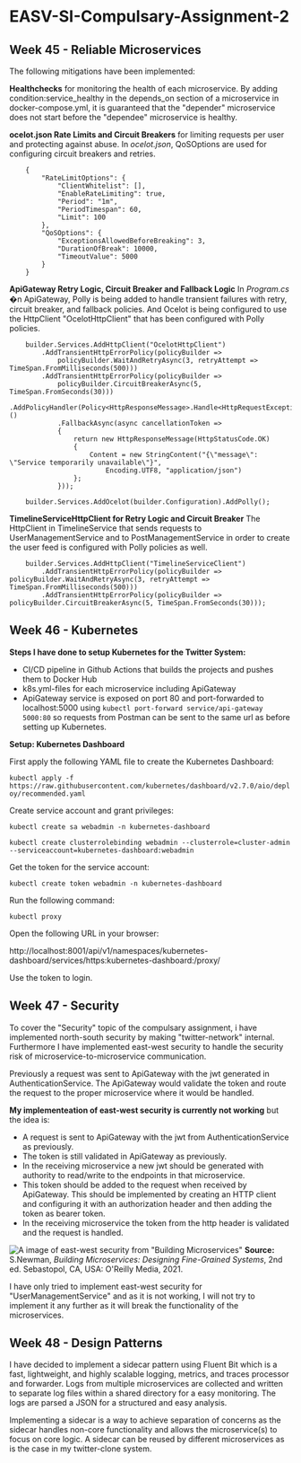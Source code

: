 # EASV-SI-Compulsary-Assignment-2

## Week 45 - Reliable Microservices

The following mitigations have been implemented: 

**Healthchecks** for monitoring the health of each microservice.
By adding condition:service_healthy in the depends_on section of a microservice in docker-compose.yml, 
it is guaranteed that the "depender" microservice does not start before the "dependee" microservice is healthy.  

**ocelot.json Rate Limits and Circuit Breakers** for limiting requests per user and protecting against abuse.
In *ocelot.json*, QoSOptions are used for configuring circuit breakers and retries. 
```
    {
        "RateLimitOptions": {
            "ClientWhitelist": [],
            "EnableRateLimiting": true,
            "Period": "1m",
            "PeriodTimespan": 60,
            "Limit": 100
        },
        "QoSOptions": {
            "ExceptionsAllowedBeforeBreaking": 3,
            "DurationOfBreak": 10000,
            "TimeoutValue": 5000
        }
    }
```

**ApiGateway Retry Logic, Circuit Breaker and Fallback Logic**
In *Program.cs* �n ApiGateway, Polly is being added to handle transient failures with retry, circuit breaker, and fallback policies. 
And Ocelot is being configured to use the HttpClient "OcelotHttpClient" that has been configured with Polly policies.  
```
    builder.Services.AddHttpClient("OcelotHttpClient")
        .AddTransientHttpErrorPolicy(policyBuilder => 
            policyBuilder.WaitAndRetryAsync(3, retryAttempt => TimeSpan.FromMilliseconds(500)))
        .AddTransientHttpErrorPolicy(policyBuilder =>
            policyBuilder.CircuitBreakerAsync(5, TimeSpan.FromSeconds(30)))
        .AddPolicyHandler(Policy<HttpResponseMessage>.Handle<HttpRequestException>()
            .FallbackAsync(async cancellationToken =>
            {
                return new HttpResponseMessage(HttpStatusCode.OK)
                {
                    Content = new StringContent("{\"message\": \"Service temporarily unavailable\"}",
                        Encoding.UTF8, "application/json")
                };
            }));

    builder.Services.AddOcelot(builder.Configuration).AddPolly();
```

**TimelineServiceHttpClient for Retry Logic and Circuit Breaker**
The HttpClient in TimelineService that sends requests to UserManagementService and to PostManagementService in order to create the user feed
is configured with Polly policies as well.
```
    builder.Services.AddHttpClient("TimelineServiceClient")
        .AddTransientHttpErrorPolicy(policyBuilder => policyBuilder.WaitAndRetryAsync(3, retryAttempt => TimeSpan.FromMilliseconds(500)))
        .AddTransientHttpErrorPolicy(policyBuilder => policyBuilder.CircuitBreakerAsync(5, TimeSpan.FromSeconds(30)));
```

## Week 46 - Kubernetes

**Steps I have done to setup Kubernetes for the Twitter System:**

- CI/CD pipeline in Github Actions that builds the projects and pushes them to Docker Hub
- k8s.yml-files for each microservice including ApiGateway
- ApiGateway service is exposed on port 80 and port-forwarded to localhost:5000 using ```kubectl port-forward service/api-gateway 5000:80``` 
  so requests from Postman can be sent to the same url as before setting up Kubernetes. 

**Setup: Kubernetes Dashboard**

First apply the following YAML file to create the Kubernetes Dashboard:

```kubectl apply -f https://raw.githubusercontent.com/kubernetes/dashboard/v2.7.0/aio/deploy/recommended.yaml```

Create service account and grant privileges:

```kubectl create sa webadmin -n kubernetes-dashboard``` 

```kubectl create clusterrolebinding webadmin --clusterrole=cluster-admin --serviceaccount=kubernetes-dashboard:webadmin```

Get the token for the service account:

```kubectl create token webadmin -n kubernetes-dashboard```

Run the following command:

```kubectl proxy```

Open the following URL in your browser:

http://localhost:8001/api/v1/namespaces/kubernetes-dashboard/services/https:kubernetes-dashboard:/proxy/

Use the token to login.


## Week 47 - Security
To cover the "Security" topic of the compulsary assignment, i have implemented north-south security by making "twitter-network" internal. 
Furthermore I have implemented east-west security to handle the security risk of microservice-to-microservice communication. 

Previously a request was sent to ApiGateway with the jwt generated in AuthenticationService. 
The ApiGateway would validate the token and route the request to the proper microservice where it would be handled. 

**My implementeation of east-west security is currently not working** but the idea is: 
- A request is sent to ApiGateway with the jwt from AuthenticationService as previously. 
- The token is still validated in ApiGateway as previously.
- In the receiving microservice a new jwt should be generated with authority to read/write to the endpoints in that microservice. 
- This token should be added to the request when received by ApiGateway. This should be implemented by creating an 
  HTTP client and configuring it with an authorization header and then adding the token as bearer token.
- In the receiving microservice the token from the http header is validated and the request is handled. 

![A image of east-west security from "Building Microservices"](docs/images/east-west-security.png)
**Source:**  
S.Newman, *Building Microservices: Designing Fine-Grained Systems*, 2nd ed. Sebastopol, CA, USA: O'Reilly Media, 2021.

I have only tried to implement east-west security for "UserManagementService" and as it is not working, 
I will not try to implement it any further as it will break the functionality of the microservices. 

## Week 48 - Design Patterns

I have decided to implement a sidecar pattern using Fluent Bit which is a fast, lightweight, and highly scalable logging, metrics, and traces processor and forwarder. 
Logs from multiple microservices are collected and written to separate log files within a shared directory for a easy monitoring. The logs are parsed a JSON for a structured and easy analysis. 

Implementing a sidecar is a way to achieve separation of concerns as the sidecar handles non-core functionality and allows the microservice(s) to focus on core logic. 
A sidecar can be reused by different microservices as is the case in my twitter-clone system.  